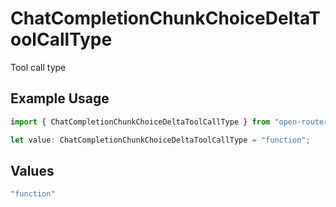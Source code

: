 # ChatCompletionChunkChoiceDeltaToolCallType

Tool call type

## Example Usage

```typescript
import { ChatCompletionChunkChoiceDeltaToolCallType } from "open-router/models";

let value: ChatCompletionChunkChoiceDeltaToolCallType = "function";
```

## Values

```typescript
"function"
```